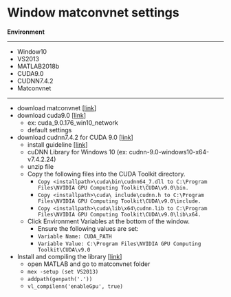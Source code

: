 # Window matconvnet settings

**Environment**

---

- Window10
- VS2013
- MATLAB2018b
- CUDA9.0
- CUDNN7.4.2
- Matconvnet

---

- download matconvnet [[link](http://www.vlfeat.org/matconvnet/)]
- download cuda9.0 [[link](https://developer.nvidia.com/cuda-downloads?target_os=Windows&target_arch=x86_64&target_version=10&target_type=exenetwork)]
  - ex: cuda_9.0.176_win10_network
  - default settings
- download cudnn7.4.2 for CUDA 9.0 [[link](https://developer.nvidia.com/rdp/cudnn-download)]
  - install guideline [[link](https://docs.nvidia.com/deeplearning/sdk/cudnn-install/index.html)]
  - cuDNN Library for Windows 10 (ex: cudnn-9.0-windows10-x64-v7.4.2.24)
  - unzip file
  - Copy the following files into the CUDA Toolkit directory.
    - `Copy <installpath>\cuda\bin\cudnn64_7.dll to C:\Program Files\NVIDIA GPU Computing Toolkit\CUDA\v9.0\bin.`
    - `Copy <installpath>\cuda\ include\cudnn.h to C:\Program Files\NVIDIA GPU Computing Toolkit\CUDA\v9.0\include.`
    - `Copy <installpath>\cuda\lib\x64\cudnn.lib to C:\Program Files\NVIDIA GPU Computing Toolkit\CUDA\v9.0\lib\x64.`
  - Click Environment Variables at the bottom of the window.
    - Ensure the following values are set:
    - `Variable Name: CUDA_PATH`
    - `Variable Value: C:\Program Files\NVIDIA GPU Computing Toolkit\CUDA\v9.0`
- Install and compiling the library [[link](http://www.vlfeat.org/matconvnet/install/)]
  - open MATLAB and go to matconvnet folder
  - `mex -setup (set VS2013)`
  - `addpath(genpath('.'))`
  - `vl_compilenn('enableGpu', true)`

